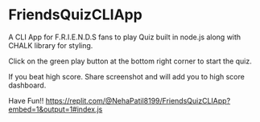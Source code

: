 # FriendsQuizCLIApp

A CLI App for F.R.I.E.N.D.S fans to play Quiz built in node.js along with CHALK library for styling.

Click on the green play button at the bottom right corner to start the quiz.

If you beat high score. Share screenshot and will add you to high score dashboard.

Have Fun!! https://replit.com/@NehaPatil8199/FriendsQuizCLIApp?embed=1&output=1#index.js
